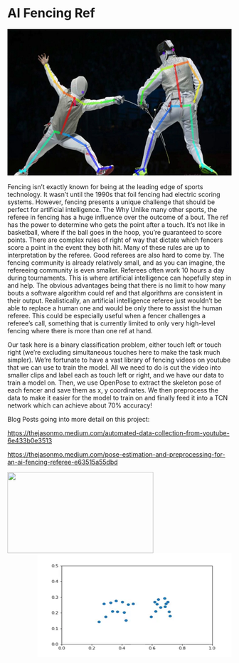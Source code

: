 # AI Fencing Ref
<p align="center">
  <img src="https://github.com/BANANAPEEL202/Fencing-Ref/blob/main/Fencing%20Pose.jpeg" width="583" height="328">
</p>
                                   
Fencing isn’t exactly known for being at the leading edge of sports technology. It wasn’t until the 1990s that foil fencing had electric scoring systems. However, fencing presents a unique challenge that should be perfect for artificial intelligence.
The Why
Unlike many other sports, the referee in fencing has a huge influence over the outcome of a bout. The ref has the power to determine who gets the point after a touch. It’s not like in basketball, where if the ball goes in the hoop, you’re guaranteed to score points. There are complex rules of right of way that dictate which fencers score a point in the event they both hit. Many of these rules are up to interpretation by the referee.
Good referees are also hard to come by. The fencing community is already relatively small, and as you can imagine, the refereeing community is even smaller. Referees often work 10 hours a day during tournaments.
This is where artificial intelligence can hopefully step in and help. The obvious advantages being that there is no limit to how many bouts a software algorithm could ref and that algorithms are consistent in their output. Realistically, an artificial intelligence referee just wouldn’t be able to replace a human one and would be only there to assist the human referee. This could be especially useful when a fencer challenges a referee’s call, something that is currently limited to only very high-level fencing where there is more than one ref at hand.



Our task here is a binary classification problem, either touch left or touch right (we’re excluding simultaneous touches here to make the task much simpler). We’re fortunate to have a vast library of fencing videos on youtube that we can use to train the model. All we need to do is cut the video into smaller clips and label each as touch left or right, and we have our data to train a model on. Then, we use OpenPose to extract the skeleton pose of each fencer and save them as x, y coordinates. We then preprocess the data to make it easier for the model to train on and finally feed it into a TCN network which can achieve about 70% accuracy!

Blog Posts going into more detail on this project:

https://thejasonmo.medium.com/automated-data-collection-from-youtube-6e433b0e3513

https://thejasonmo.medium.com/pose-estimation-and-preprocessing-for-an-ai-fencing-referee-e63515a55dbd

<img align="left" width="328" height="182" src="https://github.com/BANANAPEEL202/Fencing-Ref/blob/main/pose.gif">

<img align="right" width="437" height="233" src="https://github.com/BANANAPEEL202/Fencing-Ref/blob/main/graph.gif">


